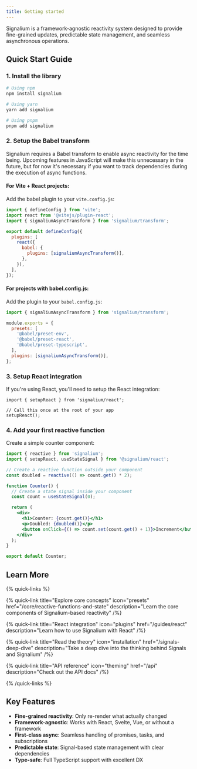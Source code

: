 ```yaml
---
title: Getting started
---
```


Signalium is a framework-agnostic reactivity system designed to provide fine-grained updates, predictable state management, and seamless asynchronous operations.

## Quick Start Guide

### 1. Install the library

```bash
# Using npm
npm install signalium

# Using yarn
yarn add signalium

# Using pnpm
pnpm add signalium
```

### 2. Setup the Babel transform

Signalium requires a Babel transform to enable async reactivity for the time being. Upcoming features in JavaScript will make this unnecessary in the future, but for now it's necessary if you want to track dependencies during the execution of async functions.

#### For Vite + React projects:

Add the babel plugin to your `vite.config.js`:

```js
import { defineConfig } from 'vite';
import react from '@vitejs/plugin-react';
import { signaliumAsyncTransform } from 'signalium/transform';

export default defineConfig({
  plugins: [
    react({
      babel: {
        plugins: [signaliumAsyncTransform()],
      },
    }),
  ],
});
```

#### For projects with babel.config.js:

Add the plugin to your `babel.config.js`:

```js
import { signaliumAsyncTransform } from 'signalium/transform';

module.exports = {
  presets: [
    '@babel/preset-env',
    '@babel/preset-react',
    '@babel/preset-typescript',
  ],
  plugins: [signaliumAsyncTransform()],
};
```

### 3. Setup React integration

If you're using React, you'll need to setup the React integration:

```tsx
import { setupReact } from 'signalium/react';

// Call this once at the root of your app
setupReact();
```

### 4. Add your first reactive function

Create a simple counter component:

```jsx
import { reactive } from 'signalium';
import { setupReact, useStateSignal } from '@signalium/react';

// Create a reactive function outside your component
const doubled = reactive(() => count.get() * 2);

function Counter() {
  // Create a state signal inside your component
  const count = useStateSignal(0);

  return (
    <div>
      <h1>Counter: {count.get()}</h1>
      <p>Doubled: {doubled()}</p>
      <button onClick={() => count.set(count.get() + 1)}>Increment</button>
    </div>
  );
}

export default Counter;
```

## Learn More

{% quick-links %}

{% quick-link title="Explore core concepts" icon="presets" href="/core/reactive-functions-and-state" description="Learn the core components of Signalium-based reactivity" /%}

{% quick-link title="React integration" icon="plugins" href="/guides/react" description="Learn how to use Signalium with React" /%}

{% quick-link title="Read the theory" icon="installation" href="/signals-deep-dive" description="Take a deep dive into the thinking behind Signals and Signalium" /%}

{% quick-link title="API reference" icon="theming" href="/api" description="Check out the API docs" /%}

{% /quick-links %}

## Key Features

- **Fine-grained reactivity**: Only re-render what actually changed
- **Framework-agnostic**: Works with React, Svelte, Vue, or without a framework
- **First-class async**: Seamless handling of promises, tasks, and subscriptions
- **Predictable state**: Signal-based state management with clear dependencies
- **Type-safe**: Full TypeScript support with excellent DX
